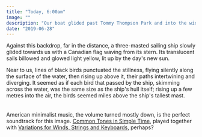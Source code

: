 ```yaml
---
title: "Today, 6:00am"
image: ""
description: "Our boat glided past Tommy Thompson Park and into the wide open lake. The pale, cloudless sky reflected in the glassy water, the horizon a shimmering thread stretched across the blue. It was a landscape out of a Dalí painting—with a dash of enchantment."
date: "2019-06-28"
---
```

Against this backdrop, far in the distance, a three-masted sailing ship slowly glided towards us with a Canadian flag waving from its stern. Its translucent sails billowed and glowed light yellow, lit up by the day's new sun.

Near to us, lines of black birds punctuated the stillness, flying silently along the surface of the water, then rising up above it, their paths intertwining and diverging. It seemed as if each bird that passed by the ship, skimming across the water, was the same size as the ship's hull itself; rising up a few metres into the air, the birds seemed miles above the ship's tallest mast.
&nbsp;  
&nbsp;   
&nbsp;   
American minimalist music, the volume turned mostly down, is the perfect soundtrack for this image. [Common Tones in Simple Time](https://youtu.be/hH2yfw-UkI0), played together with [Variations for Winds, Strings and Keyboards](https://youtu.be/Sgjwiadze1w), perhaps?
&nbsp;  
&nbsp;  
&nbsp;  
&nbsp;
